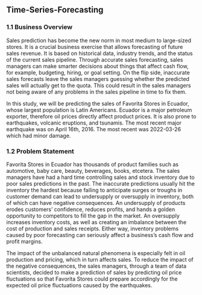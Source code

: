 ## Time-Series-Forecasting

### 1.1 Business Overview 

<p>Sales prediction has become the new norm in most medium to large-sized stores. It is a crucial business exercise that allows forecasting of future sales revenue. It is based on historical data, industry trends, and the status of the current sales pipeline. Through accurate sales forecasting, sales managers can make smarter decisions about things that affect cash flow, for example, budgeting, hiring, or goal setting. On the flip side, inaccurate sales forecasts leave the sales managers guessing whether the predicted sales will actually get to the quota. This could result in the sales managers not being aware of any problems in the sales pipeline in time to fix them.</p>
<p>In this study, we will be predicting the sales of Favorita Stores in Ecuador, whose largest population is Latin Americans. Ecuador is a major petroleum exporter, therefore oil prices directly affect product prices. It is also prone to earthquakes, volcanic eruptions, and tsunamis. The most recent major earthquake was on  April 16th, 2016. The most recent was 2022-03-26 which had minor damage.</p>


### 1.2 Problem Statement

<p>Favorita Stores in Ecuador has thousands of product families such as automotive, baby care, beauty, beverages, books, etcetera. The sales managers have had a hard time controlling sales and stock inventory due to poor sales predictions in the past. The inaccurate predictions usually hit the inventory the hardest because failing to anticipate surges or troughs in customer demand can lead to undersupply or oversupply in inventory, both of which can have negative consequences. An undersupply of products erodes customers’ confidence, reduces profits, and hands a golden opportunity to competitors to fill the gap in the market. An oversupply increases inventory costs, as well as creating an imbalance between the cost of production and sales receipts. Either way, inventory problems caused by poor forecasting can seriously affect a business’s cash flow and profit margins.</p>
<p>The impact of the unbalanced natural phenomena is especially felt in oil production and pricing, which in turn affects sales. To reduce the impact of the negative consequences, the sales managers, through a team of data scientists, decided to make a prediction of sales by predicting oil price fluctuations so that Favorita Stores could prepare accordingly for the expected oil price fluctuations caused by the earthquakes.</p>

